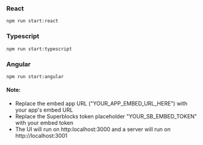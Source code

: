 
### React
```
npm run start:react
```

### Typescript
```
npm run start:typescript
```

### Angular
```
npm run start:angular
```

#### Note:
- Replace the embed app URL ("YOUR_APP_EMBED_URL_HERE") with your app's embed URL
- Replace the Superblocks token placeholder "YOUR_SB_EMBED_TOKEN" with your embed token
- The UI will run on http:localhost:3000 and a server will run on http://localhost:3001
